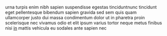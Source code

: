 urna turpis enim nibh sapien suspendisse egestas tinciduntnunc tincidunt eget
pellentesque bibendum sapien gravida sed sem quis quam ullamcorper justo dui
massa condimentum dolor ut in pharetra proin scelerisque nec vivamus odio et
elit ipsum varius tortor neque metus finibus nisi
[in](generated_webpages/nisi6.md) mattis vehicula eu sodales ante sapien nec